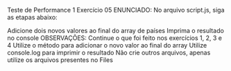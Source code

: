 Teste de Performance 1
Exercício 05
ENUNCIADO:
No arquivo script.js, siga as etapas abaixo:

Adicione dois novos valores ao final do array de países
Imprima o resultado no console
OBSERVAÇÕES:
Continue o que foi feito nos exercícios 1, 2, 3 e 4
Utilize o método para adicionar o novo valor ao final do array
Utilize console.log para imprimir o resultado
Não crie outros arquivos, apenas utilize os arquivos presentes no Files